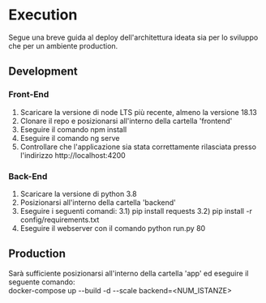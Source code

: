 # Execution
Segue una breve guida al deploy dell'architettura ideata sia per lo sviluppo che per un ambiente production.
## Development
### Front-End
1) Scaricare la versione di node LTS più recente, almeno la versione 18.13
2) Clonare il repo e posizionarsi all'interno della cartella 'frontend'
3) Eseguire il comando npm install
4) Eseguire il comando ng serve
5) Controllare che l'applicazione sia stata correttamente rilasciata presso l'indirizzo http://localhost:4200
### Back-End
1) Scaricare la versione di python 3.8
2) Posizionarsi all'interno della cartella 'backend'
3) Eseguire i seguenti comandi:
  3.1)  pip install requests
  3.2)  pip install -r config/requirements.txt
4) Eseguire il webserver con il comando python run.py 80 
## Production
Sarà sufficiente posizionarsi all'interno della cartella 'app' ed eseguire il
seguente comando:
<br>
docker-compose up --build -d --scale backend=<NUM_ISTANZE>

